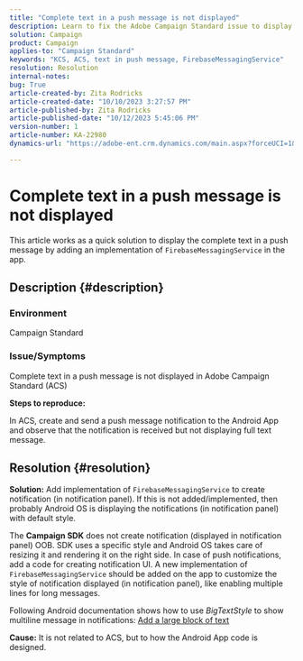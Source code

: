 ```yaml
---
title: "Complete text in a push message is not displayed"
description: Learn to fix the Adobe Campaign Standard issue to display complete text in a push message. Add an implementation of FirebaseMessagingService in your app.
solution: Campaign
product: Campaign
applies-to: "Campaign Standard"
keywords: "KCS, ACS, text in push message, FirebaseMessagingService"
resolution: Resolution
internal-notes: 
bug: True
article-created-by: Zita Rodricks
article-created-date: "10/10/2023 3:27:57 PM"
article-published-by: Zita Rodricks
article-published-date: "10/12/2023 5:45:06 PM"
version-number: 1
article-number: KA-22980
dynamics-url: "https://adobe-ent.crm.dynamics.com/main.aspx?forceUCI=1&pagetype=entityrecord&etn=knowledgearticle&id=4c315395-8167-ee11-9ae7-6045bd006b25"

---
```

# Complete text in a push message is not displayed


This article works as a quick solution to display the complete text in a push message by adding an implementation of `FirebaseMessagingService` in the app.

## Description {#description}


### <b>Environment</b>

Campaign Standard



### <b>Issue/Symptoms</b>

Complete text in a push message is not displayed in Adobe Campaign Standard (ACS)



<b>Steps to reproduce:</b>

In ACS, create and send a push message notification to the Android App and observe that the notification is received but not displaying full text message.


## Resolution {#resolution}

<b>Solution:</b>
Add implementation of `FirebaseMessagingService` to create notification (in notification panel). If this is not added/implemented, then probably Android OS is displaying the notifications (in notification panel) with default style.

The <b>Campaign SDK</b> does not create notification (displayed in notification panel) OOB. SDK uses a specific style and Android OS takes care of resizing it and rendering it on the right side. In case of push notifications, add a code for creating notification UI. A new implementation of `FirebaseMessagingService` should be added on the app to customize the style of notification displayed (in notification panel), like enabling multiple lines for long messages.



Following Android documentation shows how to use *BigTextStyle* to show multiline message in notifications:
[Add a large block of text](https://developer.android.com/develop/ui/views/notifications/expanded#large-style)


<b>Cause:</b>
It is not related to ACS, but to how the Android App code is designed.

